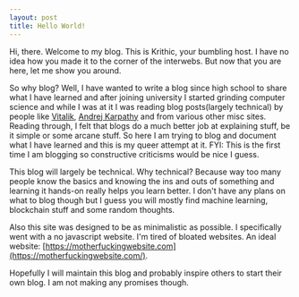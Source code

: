 ```yaml
---
layout: post
title: Hello World!
---
```


Hi, there. Welcome to my blog. This is Krithic, your bumbling host. I have no idea how you made
it to the corner of the interwebs. But now that you are here, let me show you around.

So why blog? Well, I have wanted to write a blog since high school to share what I have learned and
after joining university I started grinding computer science and while I was at it I was reading
blog posts(largely technical) by people like [Vitalik](https://vitalik.ca),
[Andrej Karpathy](https://karpathy.github.io/) and from various other misc sites. Reading through,
I felt that blogs do a much better job at explaining stuff, be it simple or some arcane stuff. So
here I am trying to blog and document what I have learned and this is my queer attempt at it.
FYI: This is the first time I am blogging so constructive criticisms would be nice I guess.

This blog will largely be technical. Why technical? Because way too many people know the basics and
knowing the ins and outs of something and learning it hands-on really helps you learn better. I
don't have any plans on what to blog though but I guess you will mostly find machine learning,
blockchain stuff and some random thoughts.

Also this site was designed to be as minimalistic as possible. I specifically went with a no
javascript website. I'm tired of bloated websites. An ideal website:
[https://motherfuckingwebsite.com](https://motherfuckingwebsite.com/).

Hopefully I will maintain this blog and probably inspire others to start their own blog. I am not
making any promises though.

